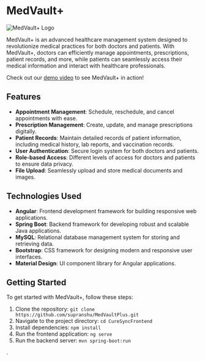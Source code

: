 # MedVault+

![MedVault+ Logo](link_to_logo_image)

MedVault+ is an advanced healthcare management system designed to revolutionize medical practices for both doctors and patients. With MedVault+, doctors can efficiently manage appointments, prescriptions, patient records, and more, while patients can seamlessly access their medical information and interact with healthcare professionals.

Check out our [demo video](https://youtu.be/4ZeCq2CGJAg) to see MedVault+ in action!

## Features

- **Appointment Management**: Schedule, reschedule, and cancel appointments with ease.
- **Prescription Management**: Create, update, and manage prescriptions digitally.
- **Patient Records**: Maintain detailed records of patient information, including medical history, lab reports, and vaccination records.
- **User Authentication**: Secure login system for both doctors and patients.
- **Role-based Access**: Different levels of access for doctors and patients to ensure data privacy.
- **File Upload**: Seamlessly upload and store medical documents and images.

## Technologies Used

- **Angular**: Frontend development framework for building responsive web applications.
- **Spring Boot**: Backend framework for developing robust and scalable Java applications.
- **MySQL**: Relational database management system for storing and retrieving data.
- **Bootstrap**: CSS framework for designing modern and responsive user interfaces.
- **Material Design**: UI component library for Angular applications.

## Getting Started

To get started with MedVault+, follow these steps:

1. Clone the repository: `git clone https://github.com/supranshu/MedVaultPlus.git`
2. Navigate to the project directory: `cd CureSyncFrontend`
3. Install dependencies: `npm install`
4. Run the frontend application: `ng serve`
5. Run the backend server: `mvn spring-boot:run`


.
